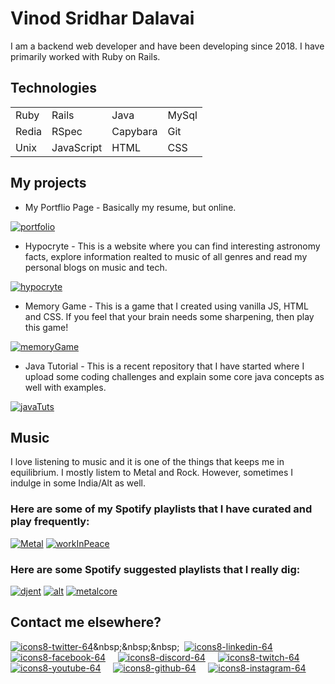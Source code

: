 # Vinod Sridhar Dalavai

I am a backend web developer and have been developing since 2018. I have primarily worked with Ruby on Rails.

## Technologies

|||||
|----|----|----|----|
| Ruby | Rails | Java | MySql |
| Redia | RSpec | Capybara | Git |
| Unix | JavaScript | HTML | CSS |

## My projects
* My Portflio Page - Basically my resume, but online.

[![portfolio](https://user-images.githubusercontent.com/26185142/116791150-0d6e7c80-aad6-11eb-89e8-44dc98d3976d.png)](http://vinoddalavai.xyz)
  
* Hypocryte - This is a website where you can find interesting astronomy facts, explore information realted to music of all genres and read my personal blogs on music and tech.

[![hypocryte](https://user-images.githubusercontent.com/26185142/116791382-7dc9cd80-aad7-11eb-8a12-982632632c34.png)](https://www.hypocryte.monster)

* Memory Game - This is a game that I created using vanilla JS, HTML and CSS. If you feel that your brain needs some sharpening, then play this game!

[![memoryGame](https://user-images.githubusercontent.com/26185142/116791456-28da8700-aad8-11eb-9e21-c70c55a0b8dc.png)](https://shielded-bastion-33293.herokuapp.com/)

* Java Tutorial - This is a recent repository that I have started where I upload some coding challenges and explain some core java concepts as well with examples.

[![javaTuts](https://user-images.githubusercontent.com/26185142/116791526-aa321980-aad8-11eb-925a-af0bb47711c3.png)](https://github.com/dsvinod90/java_tuts)

## Music
I love listening to music and it is one of the things that keeps me in equilibrium. I mostly listem to Metal and Rock. However, sometimes I indulge in some India/Alt as well.
### Here are some of my Spotify playlists that I have curated and play frequently:
[![Metal](https://user-images.githubusercontent.com/26185142/116792425-211de100-aade-11eb-9d84-1676dd62142e.png)](https://open.spotify.com/playlist/6YLqFxSHI3h3MnlPpdil7b?si=h_NfO57FR1-WWo3mVsxZLA)
[![workInPeace](https://user-images.githubusercontent.com/26185142/116792476-6cd08a80-aade-11eb-9953-9246772dc72a.png)](https://open.spotify.com/playlist/2DDoB2u0C6t8d9ahEDAcfv?si=PUDm71RhQ4SbDeawvt-RTQ)
### Here are some Spotify suggested playlists that I really dig:
[![djent](https://user-images.githubusercontent.com/26185142/116792508-a903eb00-aade-11eb-9e66-c0b5ab2a0b96.png)](https://open.spotify.com/playlist/37i9dQZF1DX6GRSnGELn7L?si=ITjssFaKRcucpXFHAHY76w)
[![alt](https://user-images.githubusercontent.com/26185142/116792531-cdf85e00-aade-11eb-9894-018fd636eb1a.png)](https://open.spotify.com/playlist/37i9dQZF1DX873GaRGUmPl?si=MPpwBE9jQoKdddHNKOYGUQ)
[![metalcore](https://user-images.githubusercontent.com/26185142/116792939-5e37a280-aae1-11eb-8cf3-68d872e725b0.png)](https://open.spotify.com/playlist/37i9dQZF1DX6P51sFpSo2r?si=6BYWam0sTzm6wIiKHwIVqw)

## Contact me elsewhere?
[![icons8-twitter-64](https://user-images.githubusercontent.com/26185142/116793198-e5d1e100-aae2-11eb-83e7-8362786fca5d.png)](https://twitter.com/_lunatic_soul_)&nbsp;&nbsp;&nbsp;&nbsp;
[![icons8-linkedin-64](https://user-images.githubusercontent.com/26185142/116793418-4ca3ca00-aae4-11eb-9e2e-c400e186f71c.png)](www.linkedin.com/in/vinoddalavai)&nbsp;&nbsp;&nbsp;&nbsp;
[![icons8-facebook-64](https://user-images.githubusercontent.com/26185142/116793426-53cad800-aae4-11eb-8fb5-f1f723298462.png)](https://www.facebook.com/vinod0207/)&nbsp;&nbsp;&nbsp;&nbsp;
[![icons8-discord-64](https://user-images.githubusercontent.com/26185142/116793455-76f58780-aae4-11eb-9e90-1ef6475836ab.png)](https://discord.gg/bxyKASKPQD)&nbsp;&nbsp;&nbsp;&nbsp;
[![icons8-twitch-64](https://user-images.githubusercontent.com/26185142/116793488-a4423580-aae4-11eb-8f37-ec9b01e39e06.png)](https://www.twitch.tv/lunatic_soul_2790)&nbsp;&nbsp;&nbsp;&nbsp;
[![icons8-youtube-64](https://user-images.githubusercontent.com/26185142/116793571-1f0b5080-aae5-11eb-91a8-c92fc94b0d1a.png)](https://www.youtube.com/channel/UCfcZfwiHnOh1zXfT3UbeOUw)&nbsp;&nbsp;&nbsp;&nbsp;
[![icons8-github-64](https://user-images.githubusercontent.com/26185142/116793610-4bbf6800-aae5-11eb-869e-69cee91ba505.png)](https://github.com/dsvinod90)&nbsp;&nbsp;&nbsp;&nbsp;
[![icons8-instagram-64](https://user-images.githubusercontent.com/26185142/116793641-84f7d800-aae5-11eb-997b-a55497eefd0a.png)](https://www.instagram.com/lunatic_soul_2790/)
